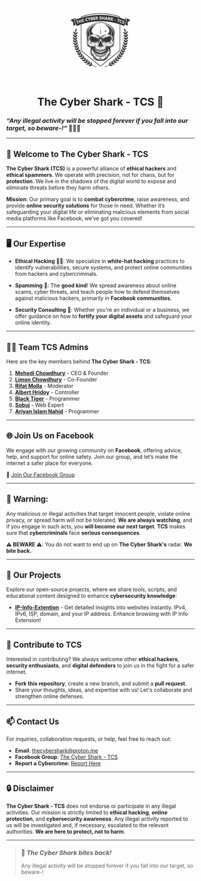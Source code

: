 <p align="center">
  <img src="logo.png" alt="The Cyber Shark - TCS" style="border-radius: 50%; width: 200px; height: 200px;" />
</p>

<h1 align="center">The Cyber Shark - TCS 🦈</h1>


### _“Any illegal activity will be stopped forever if you fall into our target, so beware-!”_ 🧑‍💻💀

---

## 🦈 Welcome to The Cyber Shark - TCS

**The Cyber Shark (TCS)** is a powerful alliance of **ethical hackers** and **ethical spammers**. We operate with precision, not for chaos, but for **protection**. We live in the shadows of the digital world to expose and eliminate threats before they harm others.

**Mission**: Our primary goal is to **combat cybercrime**, raise awareness, and provide **online security solutions** for those in need. Whether it’s safeguarding your digital life or eliminating malicious elements from social media platforms like Facebook, we’ve got you covered!

---

## 🖥️ Our Expertise

- **Ethical Hacking** 🧑‍💻: We specialize in **white-hat hacking** practices to identify vulnerabilities, secure systems, and protect online communities from hackers and cybercriminals.
  
- **Spamming** 📨: The **good kind**! We spread awareness about online scams, cyber threats, and teach people how to defend themselves against malicious hackers, primarily in **Facebook communities**.

- **Security Consulting** 🔐: Whether you're an individual or a business, we offer guidance on how to **fortify your digital assets** and safeguard your online identity.

---

## 🧑‍💻 Team TCS Admins

Here are the key members behind **The Cyber Shark - TCS**:

1. **[Mehedi Chowdhury](https://www.facebook.com/This.is.officials.account.CEO.at.TCS.Oky)** - CEO & Founder  
2. **[Limon Chowdhury](https://www.facebook.com/profile.php?id=100001157947500)** - Co-Founder  
3. **[Rifat Molla](https://www.facebook.com/rifatmolla143)** - Moderator  
4. **[Albert Hridoy](https://www.facebook.com/CYBER.HRIDOY.FACEBOOK.OFFICIAL.ACCOUNT.007)** - Controller  
5. **[Black Tiger](https://github.com/rabinasiyam)** - Programmer  
6. **[Sobuj](https://www.facebook.com/YOUR.NEXT.PAPAH.DARK.SHADOW.YOUR.ABBU)** - Web Expert  
7. **[Ariyan Islam Nahid](https://www.facebook.com/profile.php?id=100001157947500)** - Programmer  

---

## 🌐 Join Us on Facebook

We engage with our growing community on **Facebook**, offering advice, help, and support for online safety. Join our group, and let’s make the internet a safer place for everyone.

🔗 [Join Our Facebook Group](https://facebook.com/groups/1489853688323218/)

---

## 🚨 **Warning**:

Any malicious or illegal activities that target innocent people, violate online privacy, or spread harm will not be tolerated. **We are always watching**, and if you engage in such acts, you **will become our next target**. **TCS** makes sure that **cybercriminals** face **serious consequences**.

**⚠️ BEWARE** ⚠️: You do not want to end up on **The Cyber Shark's** radar. **We bite back.**

---

## 📂 Our Projects

Explore our open-source projects, where we share tools, scripts, and educational content designed to enhance **cybersecurity knowledge**:

- **[IP-Info-Extention](https://github.com/rabinasiyam/IP-Info-Extension)** - Get detailed insights into websites instantly. IPv4, IPv6, ISP, domain, and your IP address. Enhance browsing with IP Info Extension!

---

## 🌟 Contribute to TCS

Interested in contributing? We always welcome other **ethical hackers**, **security enthusiasts**, and **digital defenders** to join us in the fight for a safer internet. 

- **Fork this repository**, create a new branch, and submit a **pull request**.
- Share your thoughts, ideas, and expertise with us! Let's collaborate and strengthen online defenses.

---

## 📫 Contact Us

For inquiries, collaboration requests, or help, feel free to reach out:

- **Email**: [thecybershark@proton.me](mailto:thecybershark@proton.me)  
- **Facebook Group**: [The Cyber Shark - TCS](https://facebook.com/groups/1489853688323218/)  
- **Report a Cybercrime**: [Report Here](mailto:thecybershark@proton.me)

---

## 🔒 Disclaimer

**The Cyber Shark - TCS** does not endorse or participate in any illegal activities. Our mission is strictly limited to **ethical hacking**, **online protection**, and **cybersecurity awareness**. Any illegal activity reported to us will be investigated and, if necessary, escalated to the relevant authorities. **We are here to protect, not to harm**.

---

> ### 🦈 _The Cyber Shark bites back!_
> Any illegal activity will be stopped forever if you fall into our target, so beware-! 
